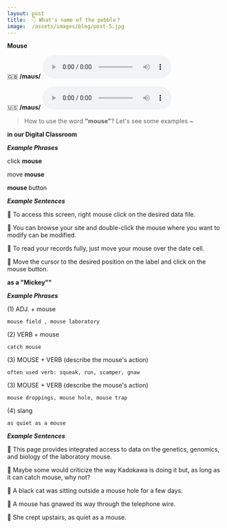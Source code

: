 ```yaml
---
layout: post
title:  👇 What's name of the pebble？
image:  /assets/images/blog/post-5.jpg
---
```

**<B>Mouse</B>**

🇬🇧 <B>/maʊs/</B>
<audio controls="controls">
  <source src="/assets/audio/mouse-gb.mp3" type="audio/mpeg">
<embed height="100" width="100" src="/i/song.mp3" />
</audio>

🇺🇸 <B>/maʊs/</B>
<audio controls="controls">
  <source src="/assets/audio/mouse-us.mp3" type="audio/mpeg">
<embed height="100" width="100" src="/i/song.mp3" />
</audio>

> How to use the word <B>"mouse"</B>? Let's see some examples ~ 

**in our Digital Classroom**

**<i> <B> Example Phrases</B></i>**

click <B> mouse </B>

move <B> mouse</B>

<B> mouse </B> button

**<i> <B> Example Sentences </B></i>**

📍 To access this screen, right mouse click on the desired data file.<br>

📍 You can browse your site and double-click the mouse where you want to modify can be modified. <br>

📍 To read your records fully, just move your mouse over the date cell.<br>

📍 Move the cursor to the desired position on the label and click on the mouse button.<br>


**as a "Mickey""**

**<i> <B> Example Phrases</B></i>**

(1) ADJ. + mouse

	mouse field , mouse laboratory

(2) VERB + mouse
	
	catch mouse
	
(3) MOUSE + VERB  (describe the mouse's action)
	
	often used verb: squeak, run, scamper, gnaw
		
(3) MOUSE + VERB  (describe the mouse's action)

	mouse droppings, mouse hole, mouse trap
	
(4) slang

	as quiet as a mouse
	
**<i> <B> Example Sentences </B></i>**

📍 This page provides integrated access to data on the genetics, genomics, and biology of the laboratory mouse.<br>

📍 Maybe some would criticize the way Kadokawa is doing it but, as long as it can catch mouse, why not?<br>

📍 A black cat was sitting outside a mouse hole for a few days.<br>

📍 A mouse has gnawed its way through the telephone wire.<br>

📍 She crept upstairs, as quiet as a mouse.<br>
